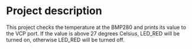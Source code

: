 # Project description

This project checks the temperature at the BMP280 and prints its value to the VCP port. If the value is above 27 degrees Celsius, LED_RED will be turned on, otherwise LED_RED will be turned off.
